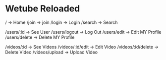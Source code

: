 # Wetube Reloaded

/ -> Home
/join -> join
/login -> Login
/search -> Search

/users/:id -> See User
/users/logout -> Log Out
/users/edit -> Edit MY Profile
/users/delete -> Delete MY Profile

/videos/:id -> See Videos
/videos/:id/edit -> Edit Video
/videos/:id/delete -> Delete Video
/videos/upload -> Upload Video
